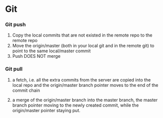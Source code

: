 # Git
### Git push
1. Copy the local commits that are not existed in the remote repo to the remote repo
2. Move the origin/master (both in your local git and in the remote git) to point to the same local/master commit
3. Push DOES NOT merge


### Git pull
1. a fetch, i.e. all the extra commits from the server are copied into the local repo and the origin/master branch pointer moves to the end of the commit chain

2. a merge of the origin/master branch into the master branch, the master branch pointer moving to the newly created commit, while the origin/master pointer staying put.